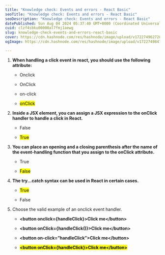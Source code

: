 ```yaml
---
title: "Knowledge check: Events and errors - React Basic"
seoTitle: "Knowledge check: Events and errors - React Basic"
seoDescription: "Knowledge check: Events and errors - React Basic"
datePublished: Sun Aug 04 2024 05:37:40 GMT+0000 (Coordinated Universal Time)
cuid: clzf4sbku00000al7fmj1aewg
slug: knowledge-check-events-and-errors-react-basic
cover: https://cdn.hashnode.com/res/hashnode/image/upload/v1722749627203/9b445c8a-768b-4ca1-aa04-24f0fb1db35d.png
ogImage: https://cdn.hashnode.com/res/hashnode/image/upload/v1722749847518/3772dcbd-077f-473a-88ca-845fee9bf089.png

---
```


1. **When handling a click event in react, you should use the following attribute:**
    
    * Onclick
        
    * OnClick
        
    * on-click
        
    * <mark>onClick</mark>
        
2. **Inside a JSX element, you can assign a JSX expression to the onClick handler to handle a click in React.**
    
    * False
        
    * <mark>True</mark>
        
3. **You can place an opening and a closing parenthesis after the name of the event-handling function that you assign to the onClick attribute.**
    
    * True
        
    * <mark>False</mark>
        
4. **The try...catch syntax can be used in React in certain cases.**
    
    * <mark>True</mark>
        
    * False
        
5. Choose the valid example of an onclick event handler.
    
    * **&lt;button onclick={handleClick}&gt;Click me&lt;/button&gt;**
        
    * **&lt;button onClick={handleClick()}&gt;Click me&lt;/button&gt;**
        
    * **&lt;button on-click=”handleClick”&gt;Click me&lt;/button&gt;**
        
    * **<mark>&lt;button onClick={handleClick}&gt;Click me&lt;/button&gt;</mark>**